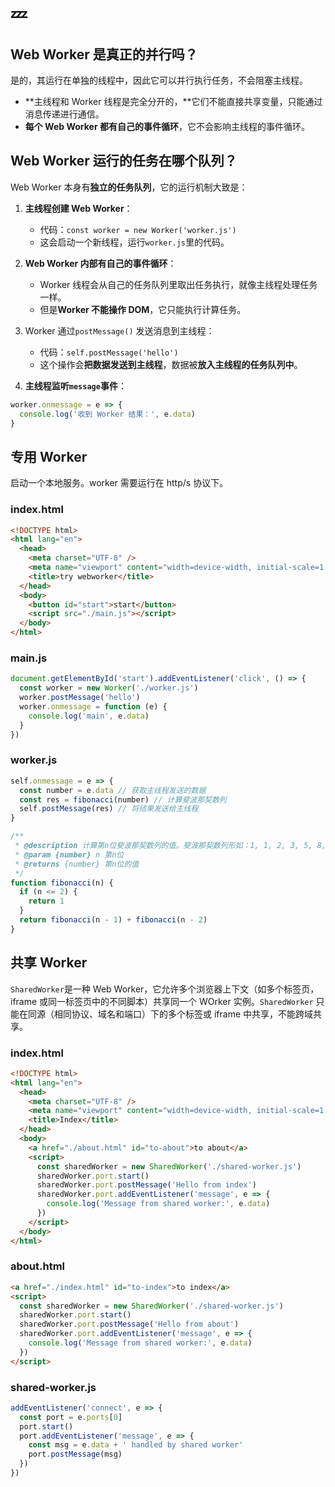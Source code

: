 # :zzz:

## Web Worker 是真正的并行吗？

是的，其运行在单独的线程中，因此它可以并行执行任务，不会阻塞主线程。

- **主线程和 Worker 线程是完全分开的，**它们不能直接共享变量，只能通过消息传递进行通信。
- **每个 Web Worker 都有自己的事件循环**，它不会影响主线程的事件循环。

## Web Worker 运行的任务在哪个队列？

Web Worker 本身有**独立的任务队列**，它的运行机制大致是：

1. **主线程创建 Web Worker**：

   - 代码：`const worker = new Worker('worker.js')`
   - 这会启动一个新线程，运行`worker.js`里的代码。

2. **Web Worker 内部有自己的事件循环**：

   - Worker 线程会从自己的任务队列里取出任务执行，就像主线程处理任务一样。
   - 但是**Worker 不能操作 DOM**，它只能执行计算任务。

3. Worker 通过`postMessage()` 发送消息到主线程：

   - 代码：`self.postMessage('hello')`
   - 这个操作会**把数据发送到主线程**，数据被**放入主线程的任务队列中**。

4. **主线程监听`message`事件**：

```javascript
worker.onmessage = e => {
  console.log('收到 Worker 结果：', e.data)
}
```

## 专用 Worker

启动一个本地服务。worker 需要运行在 http/s 协议下。

### index.html

```html
<!DOCTYPE html>
<html lang="en">
  <head>
    <meta charset="UTF-8" />
    <meta name="viewport" content="width=device-width, initial-scale=1.0" />
    <title>try webworker</title>
  </head>
  <body>
    <button id="start">start</button>
    <script src="./main.js"></script>
  </body>
</html>
```

### main.js

```javascript
document.getElementById('start').addEventListener('click', () => {
  const worker = new Worker('./worker.js')
  worker.postMessage('hello')
  worker.onmessage = function (e) {
    console.log('main', e.data)
  }
})
```

### worker.js

```javascript
self.onmessage = e => {
  const number = e.data // 获取主线程发送的数据
  const res = fibonacci(number) // 计算斐波那契数列
  self.postMessage(res) // 将结果发送给主线程
}

/**
 * @description 计算第n位斐波那契数列的值。斐波那契数列形如：1, 1, 2, 3, 5, 8, 13, 21, 34, ...
 * @param {number} n 第n位
 * @returns {number} 第n位的值
 */
function fibonacci(n) {
  if (n <= 2) {
    return 1
  }
  return fibonacci(n - 1) + fibonacci(n - 2)
}
```

## 共享 Worker

`SharedWorker`是一种 Web Worker，它允许多个浏览器上下文（如多个标签页，iframe 或同一标签页中的不同脚本）共享同一个 WOrker 实例。`SharedWorker`
只能在同源（相同协议、域名和端口）下的多个标签或 iframe 中共享，不能跨域共享。

### index.html

```html
<!DOCTYPE html>
<html lang="en">
  <head>
    <meta charset="UTF-8" />
    <meta name="viewport" content="width=device-width, initial-scale=1.0" />
    <title>Index</title>
  </head>
  <body>
    <a href="./about.html" id="to-about">to about</a>
    <script>
      const sharedWorker = new SharedWorker('./shared-worker.js')
      sharedWorker.port.start()
      sharedWorker.port.postMessage('Hello from index')
      sharedWorker.port.addEventListener('message', e => {
        console.log('Message from shared worker:', e.data)
      })
    </script>
  </body>
</html>
```

### about.html

```html
<a href="./index.html" id="to-index">to index</a>
<script>
  const sharedWorker = new SharedWorker('./shared-worker.js')
  sharedWorker.port.start()
  sharedWorker.port.postMessage('Hello from about')
  sharedWorker.port.addEventListener('message', e => {
    console.log('Message from shared worker:', e.data)
  })
</script>
```

### shared-worker.js

```javascript
addEventListener('connect', e => {
  const port = e.ports[0]
  port.start()
  port.addEventListener('message', e => {
    const msg = e.data + ' handled by shared worker'
    port.postMessage(msg)
  })
})
```
